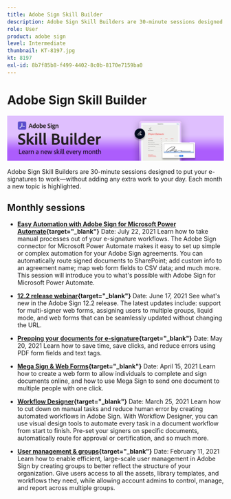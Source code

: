 ```yaml
---
title: Adobe Sign Skill Builder
description: Adobe Sign Skill Builders are 30-minute sessions designed to put your e-signatures to work—without adding any extra work to your day
role: User
product: adobe sign
level: Intermediate
thumbnail: KT-8197.jpg
kt: 8197
exl-id: 8b7f85b8-f499-4402-8c0b-8170e7159ba0
---
```

# Adobe Sign Skill Builder

![Skill Builder Banner](../assets/SB_Hero.png) 

Adobe Sign Skill Builders are 30-minute sessions designed to put your e-signatures to work—without adding any extra work to your day. Each month a new topic is highlighted.

## Monthly sessions

* **[Easy Automation with Adobe Sign for Microsoft Power Automate](https://sign-skillbuilder-july.joinus.adobeevents.com/){target="_blank"}**
Date: July 22, 2021
Learn how to take manual processes out of your e-signature workflows. The Adobe Sign connector for Microsoft Power Automate makes it easy to set up simple or complex automation for your Adobe Sign agreements. You can automatically route signed documents to SharePoint; add custom info to an agreement name; map web form fields to CSV data; and much more. This session will introduce you to what's possible with Adobe Sign for Microsoft Power Automate.

* **[12.2 release webinar](https://event.on24.com/wcc/r/3163201/07B1E175783B1F37248E7AE08091D6C6){target="_blank"}**
Date: June 17, 2021
See what's new in the Adobe Sign 12.2 release. The latest updates include: support for multi-signer web forms, assigning users to multiple groups, liquid mode, and web forms that can be seamlessly updated without changing the URL.

* **[Prepping your documents for e-signature](https://event.on24.com/wcc/r/3121756/E99C17996EB39D270728FC57D062F46B){target="_blank"}**
Date: May 20, 2021
Learn how to save time, save clicks, and reduce errors using PDF form fields and text tags.

* **[Mega Sign & Web Forms](https://event.on24.com/wcc/r/3032025/7FF45B7F803724D32534FD1B0D610AD6){target="_blank"}**
Date: April 15, 2021
Learn how to create a web form to allow individuals to complete and sign documents online, and how to use Mega Sign to send one document to multiple people with one click.

* **[Workflow Designer](https://event.on24.com/wcc/r/3031957/7D9B2B2431639F2D6B91449B932F6632){target="_blank"}**
Date: March 25, 2021
Learn how to cut down on manual tasks and reduce human error by creating automated workflows in Adobe Sign. With Workflow Designer, you can use visual design tools to automate every task in a document workflow from start to finish. Pre-set your signers on specific documents, automatically route for approval or certification, and so much more. 

* **[User management & groups](https://event.on24.com/wcc/r/2954084/6EEDCD348E72E9C8E64F5B7E4ADB4642){target="_blank"}**
Date: February 11, 2021
Learn how to enable efficient, large-scale user management in Adobe Sign by creating groups to better reflect the structure of your organization. Give users access to all the assets, library templates, and workflows they need, while allowing account admins to control, manage, and report across multiple groups.